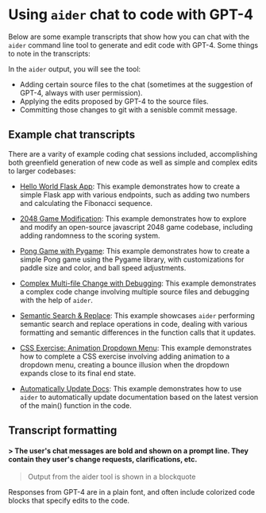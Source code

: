 # Using `aider` chat to code with GPT-4

Below are some example transcripts that show how you can chat with
the `aider` command line tool
to generate and edit code with GPT-4.
Some things to note in the transcripts:

In the `aider` output, you will see the tool:

  - Adding certain source files to the chat (sometimes at the suggestion of GPT-4, always with user permission).
  - Applying the edits proposed by GPT-4 to the source files.
  - Committing those changes to git with a senisble commit message.

## Example chat transcripts

There are a varity of example coding chat sessions included,
accomplishing both greenfield generation of new code as well as simple and complex edits to larger codebases:

* [Hello World Flask App](hello-world-flask.md): This example demonstrates how to create a simple Flask app with various endpoints, such as adding two numbers and calculating the Fibonacci sequence.

* [2048 Game Modification](2048-game.md): This example demonstrates how to explore and modify an open-source javascript 2048 game codebase, including adding randomness to the scoring system.

* [Pong Game with Pygame](pong.md): This example demonstrates how to create a simple Pong game using the Pygame library, with customizations for paddle size and color, and ball speed adjustments.

* [Complex Multi-file Change with Debugging](complex-change.md): This example demonstrates a complex code change involving multiple source files and debugging with the help of `aider`.

* [Semantic Search & Replace](semantic-search-replace.md): This example showcases `aider` performing semantic search and replace operations in code, dealing with various formatting and semantic differences in the function calls that it updates.

* [CSS Exercise: Animation Dropdown Menu](css-exercises.md): This example demonstrates how to complete a CSS exercise involving adding animation to a dropdown menu, creating a bounce illusion when the dropdown expands close to its final end state.

* [Automatically Update Docs](update-docs.md): This example demonstrates how to use `aider` to automatically update documentation based on the latest version of the main() function in the code.

## Transcript formatting

#### > The user's chat messages are bold and shown on a prompt line. They contain they user's change requests, clarifications, etc.

> Output from the aider tool is shown in a blockquote

Responses from GPT-4 are in a plain font, and often include colorized code blocks that specify edits to the code.


